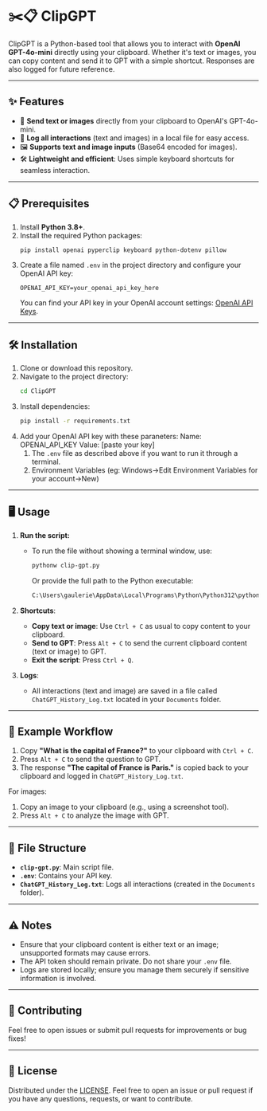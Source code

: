 
# ✂️📋 ClipGPT

ClipGPT is a Python-based tool that allows you to interact with **OpenAI GPT-4o-mini** directly using your clipboard. Whether it's text or images, you can copy content and send it to GPT with a simple shortcut. Responses are also logged for future reference.

---

## ✨ Features
- 🚀 **Send text or images** directly from your clipboard to OpenAI's GPT-4o-mini.
- 📂 **Log all interactions** (text and images) in a local file for easy access.
- 🖼️ **Supports text and image inputs** (Base64 encoded for images).
- 🛠️ **Lightweight and efficient**: Uses simple keyboard shortcuts for seamless interaction.

---

## 📋 Prerequisites

1. Install **Python 3.8+**.
2. Install the required Python packages:
   ```bash
   pip install openai pyperclip keyboard python-dotenv pillow
   ```
3. Create a file named `.env` in the project directory and configure your OpenAI API key:
   ```
   OPENAI_API_KEY=your_openai_api_key_here
   ```
   You can find your API key in your OpenAI account settings: [OpenAI API Keys](https://platform.openai.com/settings/).

---

## 🛠️ Installation

1. Clone or download this repository.
2. Navigate to the project directory:
   ```bash
   cd ClipGPT
   ```
3. Install dependencies:
   ```bash
   pip install -r requirements.txt
   ```
4. Add your OpenAI API key with these paraneters:
   Name: OPENAI_API_KEY
   Value: [paste your key]
   1. The `.env` file as described above if you want to run it through a terminal.
   2. Environment Variables (eg: Windows->Edit Environment Variables for your account->New)

---

## 🖥️ Usage

1. **Run the script:**
   - To run the file without showing a terminal window, use:
     ```bash
     pythonw clip-gpt.py
     ```
     Or provide the full path to the Python executable:
     ```bash
     C:\Users\gaulerie\AppData\Local\Programs\Python\Python312\pythonw.exe [location of file]
     ```

2. **Shortcuts**:
   - **Copy text or image**: Use `Ctrl + C` as usual to copy content to your clipboard.
   - **Send to GPT**: Press `Alt + C` to send the current clipboard content (text or image) to GPT.
   - **Exit the script**: Press `Ctrl + Q`.

3. **Logs**:
   - All interactions (text and image) are saved in a file called `ChatGPT_History_Log.txt` located in your `Documents` folder.

---

## 📝 Example Workflow

1. Copy **"What is the capital of France?"** to your clipboard with `Ctrl + C`.
2. Press `Alt + C` to send the question to GPT.
3. The response **"The capital of France is Paris."** is copied back to your clipboard and logged in `ChatGPT_History_Log.txt`.

For images:
1. Copy an image to your clipboard (e.g., using a screenshot tool).
2. Press `Alt + C` to analyze the image with GPT.

---

## 📂 File Structure

- **`clip-gpt.py`**: Main script file.
- **`.env`**: Contains your API key.
- **`ChatGPT_History_Log.txt`**: Logs all interactions (created in the `Documents` folder).

---

## ⚠️ Notes

- Ensure that your clipboard content is either text or an image; unsupported formats may cause errors.
- The API token should remain private. Do not share your `.env` file.
- Logs are stored locally; ensure you manage them securely if sensitive information is involved.

---

## 🤝 Contributing

Feel free to open issues or submit pull requests for improvements or bug fixes!

---

## 📜 License

Distributed under the [LICENSE](LICENSE.md).
Feel free to open an issue or pull request if you have any questions, requests, or want to contribute.